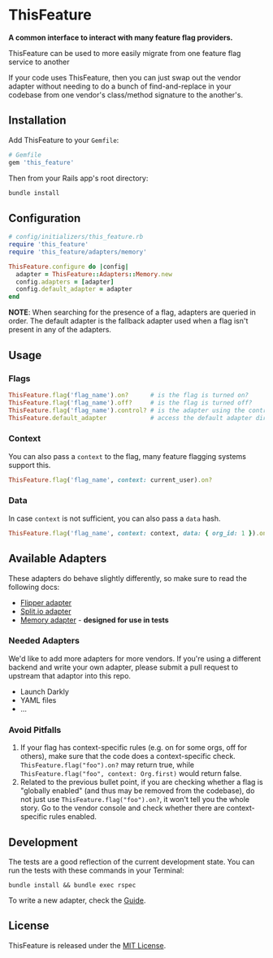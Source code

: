 # ThisFeature

**A common interface to interact with many feature flag providers.**

ThisFeature can be used to more easily migrate from one feature flag service to another

If your code uses ThisFeature,
then you can just swap out the vendor adapter without needing to do a bunch of find-and-replace in your codebase
from one vendor's class/method signature to the another's.

## Installation

Add ThisFeature to your `Gemfile`:

```ruby
# Gemfile
gem 'this_feature'
```

Then from your Rails app's root directory:

```sh
bundle install
```

## Configuration

```ruby
# config/initializers/this_feature.rb
require 'this_feature'
require 'this_feature/adapters/memory'

ThisFeature.configure do |config|
  adapter = ThisFeature::Adapters::Memory.new
  config.adapters = [adapter]
  config.default_adapter = adapter
end
```

**NOTE**: When searching for the presence of a flag, adapters are queried in order. The default adapter is the fallback adapter used when a flag isn't present in any of the adapters.

## Usage

### Flags

```ruby
ThisFeature.flag('flag_name').on?      # is the flag is turned on?
ThisFeature.flag('flag_name').off?     # is the flag is turned off?
ThisFeature.flag('flag_name').control? # is the adapter using the control?
ThisFeature.default_adapter            # access the default adapter directly if needed
```

### Context

You can also pass a `context` to the flag, many feature flagging systems support this.

```ruby
ThisFeature.flag('flag_name', context: current_user).on?
```

### Data

In case `context` is not sufficient, you can also pass a `data` hash.

```ruby
ThisFeature.flag('flag_name', context: context, data: { org_id: 1 }).on?
```

## Available Adapters

These adapters do behave slightly differently, so make sure to read the following docs:

- [Flipper adapter](./docs/flipper.md)
- [Split.io adapter](./docs/splitio.md)
- [Memory adapter](./docs/memory.md) - **designed for use in tests**

### Needed Adapters

We'd like to add more adapters for more vendors.
If you're using a different backend and write your own adapter,
please submit a pull request to upstream that adaptor into this repo.

- Launch Darkly
- YAML files
- ...

### Avoid Pitfalls

1. If your flag has context-specific rules (e.g. on for some orgs, off for others), make sure that the code does a context-specific check. `ThisFeature.flag("foo").on?` may return true, while `ThisFeature.flag("foo", context: Org.first)` would return false. 
2. Related to the previous bullet point, if you are checking whether a flag is "globally enabled" (and thus may be removed from the codebase), do not just use `ThisFeature.flag("foo").on?`, it won't tell you the whole story.  Go to the vendor console and check whether there are context-specific rules enabled.

## Development

The tests are a good reflection of the current development state.
You can run the tests with these commands in your Terminal:

```
bundle install && bundle exec rspec
```

To write a new adapter, check the [Guide](./docs/writing_an_adapter.md).

## License

ThisFeature is released under the [MIT License](https://choosealicense.com/licenses/mit).



